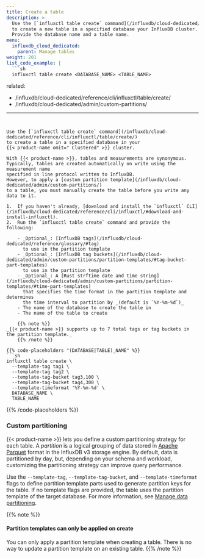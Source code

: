 ```yaml
---
title: Create a table
description: >
  Use the [`influxctl table create` command](/influxdb/cloud-dedicated/reference/cli/influxctl/table/create/)
  to create a new table in a specified database your InfluxDB cluster.
  Provide the database name and a table name.
menu:
  influxdb_cloud_dedicated:
    parent: Manage tables
weight: 201
list_code_example: |
  ```sh
  influxctl table create <DATABASE_NAME> <TABLE_NAME>
  ```
related:
  - /influxdb/cloud-dedicated/reference/cli/influxctl/table/create/
  - /influxdb/cloud-dedicated/admin/custom-partitions/
---
```


Use the [`influxctl table create` command](/influxdb/cloud-dedicated/reference/cli/influxctl/table/create/)
to create a table in a specified database in your
{{< product-name omit=" Clustered" >}} cluster.

With {{< product-name >}}, tables and measurements are synonymous.
Typically, tables are created automatically on write using the measurement name
specified in line protocol written to InfluxDB.
However, to apply a [custom partition template](/influxdb/cloud-dedicated/admin/custom-partitions/)
to a table, you must manually create the table before you write any data to it.

1.  If you haven't already, [download and install the `influxctl` CLI](/influxdb/cloud-dedicated/reference/cli/influxctl/#download-and-install-influxctl).
2.  Run the `influxctl table create` command and provide the following:

    - _Optional_: [InfluxDB tags](/influxdb/cloud-dedicated/reference/glossary/#tag)
      to use in the partition template
    - _Optional_: [InfluxDB tag buckets](/influxdb/cloud-dedicated/admin/custom-partitions/partition-templates/#tag-bucket-part-templates)
      to use in the partition template
    - _Optional_: A [Rust strftime date and time string](/influxdb/cloud-dedicated/admin/custom-partitions/partition-templates/#time-part-templates)
      that specifies the time format in the partition template and determines
      the time interval to partition by _(default is `%Y-%m-%d`)_
    - The name of the database to create the table in
    - The name of the table to create

    {{% note %}}
_{{< product-name >}} supports up to 7 total tags or tag buckets in the partition template._
    {{% /note %}}

{{% code-placeholders "(DATABASE|TABLE)_NAME" %}}
```sh
influxctl table create \
  --template-tag tag1 \
  --template-tag tag2 \
  --template-tag-bucket tag3,100 \
  --template-tag-bucket tag4,300 \
  --template-timeformat '%Y-%m-%d' \
  DATABASE_NAME \
  TABLE_NAME
```
{{% /code-placeholders %}}

### Custom partitioning

{{< product-name >}} lets you define a custom partitioning strategy for each table.
A _partition_ is a logical grouping of data stored in [Apache Parquet](https://parquet.apache.org/)
format in the InfluxDB v3 storage engine. By default, data is partitioned by day,
but, depending on your schema and workload, customizing the partitioning
strategy can improve query performance.

Use the `--template-tag`, `--template-tag-bucket`, and `--template-timeformat`
flags to define partition template parts used to generate partition keys for the table.
If no template flags are provided, the table uses the partition template of the
target database.
For more information, see [Manage data partitioning](/influxdb/cloud-dedicated/admin/custom-partitions/).

{{% note %}}
#### Partition templates can only be applied on create

You can only apply a partition template when creating a table.
There is no way to update a partition template on an existing table.
{{% /note %}}
